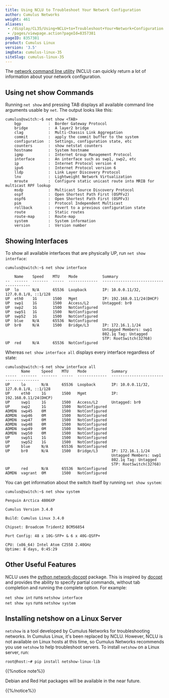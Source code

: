 ```yaml
---
title: Using NCLU to Troubleshoot Your Network Configuration
author: Cumulus Networks
weight: 461
aliases:
 - /display/CL35/Using+NCLU+to+Troubleshoot+Your+Network+Configuration
 - /pages/viewpage.action?pageId=8357381
pageID: 8357381
product: Cumulus Linux
version: '3.5'
imgData: cumulus-linux-35
siteSlug: cumulus-linux-35
---
```

The [network command line
utility](/version/cumulus-linux-35/System-Configuration/Network-Command-Line-Utility---NCLU/)
(NCLU) can quickly return a lot of information about your network
configuration.

## <span>Using net show Commands</span>

Running `net show` and pressing TAB displays all available command line
arguments usable by `net`. The output looks like this:

    cumulus@switch:~$ net show <TAB> 
        bgp            :  Border Gateway Protocol
        bridge         :  A layer2 bridge
        clag           :  Multi-Chassis Link Aggregation
        commit         :  apply the commit buffer to the system
        configuration  :  Settings, configuration state, etc
        counters       :  show netstat counters
        hostname       :  System hostname
        igmp           :  Internet Group Management Protocol
        interface      :  An interface such as swp1, swp2, etc
        ip             :  Internet Protocol version 4
        ipv6           :  Internet Protocol version 6
        lldp           :  Link Layer Discovery Protocol
        lnv            :  Lightweight Network Virtualization
        mroute         :  Configure static unicast route into MRIB for multicast RPF lookup
        msdp           :  Multicast Source Discovery Protocol
        ospf           :  Open Shortest Path First (OSPFv2)
        ospf6          :  Open Shortest Path First (OSPFv3)
        pim            :  Protocol Independent Multicast
        rollback       :  revert to a previous configuration state
        route          :  Static routes
        route-map      :  Route-map
        system         :  System information
        version        :  Version number

## <span>Showing Interfaces</span>

To show all available interfaces that are physically UP, run `net show
interface`:

    cumulus@switch:~$ net show interface
     
        Name    Speed    MTU    Mode           Summary
    --  ------  -------  -----  -------------  --------------------------------------
    UP  lo      N/A      65536  Loopback       IP: 10.0.0.11/32, 127.0.0.1/8, ::1/128
    UP  eth0    1G       1500   Mgmt           IP: 192.168.0.11/24(DHCP)
    UP  swp1    1G       1500   Access/L2      Untagged: br0
    UP  swp2    1G       1500   NotConfigured
    UP  swp51   1G       1500   NotConfigured
    UP  swp52   1G       1500   NotConfigured
    UP  blue    N/A      65536  NotConfigured
    UP  br0     N/A      1500   Bridge/L3      IP: 172.16.1.1/24
                                               Untagged Members: swp1
                                               802.1q Tag: Untagged
                                               STP: RootSwitch(32768)
    UP  red     N/A      65536  NotConfigured

Whereas `net show interface all` displays every interface regardless of
state:

    cumulus@switch:~$ net show interface all 
           Name     Speed    MTU    Mode           Summary
    -----  -------  -------  -----  -------------  --------------------------------------
    UP     lo       N/A      65536  Loopback       IP: 10.0.0.11/32, 127.0.0.1/8, ::1/128
    UP     eth0     1G       1500   Mgmt           IP: 192.168.0.11/24(DHCP)
    UP     swp1     1G       1500   Access/L2      Untagged: br0
    UP     swp2     1G       1500   NotConfigured
    ADMDN  swp45    0M       1500   NotConfigured
    ADMDN  swp46    0M       1500   NotConfigured
    ADMDN  swp47    0M       1500   NotConfigured
    ADMDN  swp48    0M       1500   NotConfigured
    ADMDN  swp49    0M       1500   NotConfigured
    ADMDN  swp50    0M       1500   NotConfigured
    UP     swp51    1G       1500   NotConfigured
    UP     swp52    1G       1500   NotConfigured
    UP     blue     N/A      65536  NotConfigured
    UP     br0      N/A      1500   Bridge/L3      IP: 172.16.1.1/24
                                                   Untagged Members: swp1
                                                   802.1q Tag: Untagged
                                                   STP: RootSwitch(32768)
    UP     red      N/A      65536  NotConfigured
    ADMDN  vagrant  0M       1500   NotConfigured

You can get information about the switch itself by running `net show
system`:

    cumulus@switch:~$ net show system
     
    Penguin Arctica 4806XP
     
    Cumulus Version 3.4.0
     
    Build: Cumulus Linux 3.4.0
     
    Chipset: Broadcom Trident2 BCM56854
     
    Port Config: 48 x 10G-SFP+ & 6 x 40G-QSFP+
     
    CPU: (x86_64) Intel Atom C2558 2.40GHz
    Uptime: 8 days, 0:45:29

## <span>Other Useful Features</span>

NCLU uses the [python
network-docopt](https://pypi.python.org/pypi/network-docopt) package.
This is inspired by [docopt](https://github.com/docopt/docopt) and
provides the ability to specify partial commands, without tab completion
and running the complete option. For example:

`net show int` runs `netshow interface`  
`net show sys` runs `netshow system`

## <span>Installing netshow on a Linux Server</span>

`netshow` is a tool developed by Cumulus Networks for troubleshooting
networks. In Cumulus Linux, it's been replaced by NCLU. However, NCLU is
not available on Linux hosts at this time, so Cumulus Networks
recommends you use `netshow` to help troubleshoot servers. To install
`netshow` on a Linux server, run:

    root@host:~# pip install netshow-linux-lib

{{%notice note%}}

Debian and Red Hat packages will be available in the near future.

{{%/notice%}}

<article id="html-search-results" class="ht-content" style="display: none;">

</article>

<footer id="ht-footer">

</footer>
